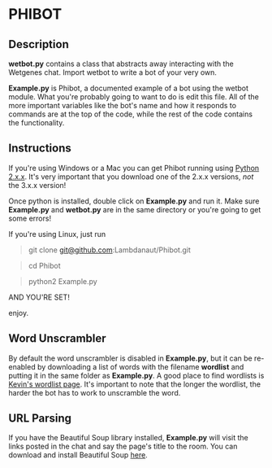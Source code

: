 PHIBOT                                                                                                 
======


Description
-----------

**wetbot.py** contains a class that abstracts away interacting with the Wetgenes chat. Import wetbot to write a bot of your very own. 

**Example.py** is Phibot, a documented example of a bot using the wetbot module. What you're probably going to want to do is edit this file. All of the more important variables like the bot's name and how it responds to commands are at the top of the code, while the rest of the code contains the functionality. 


Instructions
------------

If you're using Windows or a Mac you can get Phibot running using [Python 2.x.x](http://python.org/download/). It's very important that you download one of the 2.x.x versions, *not* the 3.x.x version! 

Once python is installed, double click on **Example.py** and run it. Make sure **Example.py** and **wetbot.py** are in the same directory or you're going to get some errors! 


If you're using Linux, just run 
 > git clone git@github.com:Lambdanaut/Phibot.git

 > cd Phibot

 > python2 Example.py

AND YOU'RE SET!

enjoy. 


Word Unscrambler
----------------

By default the word unscrambler is disabled in **Example.py**, but it can be re-enabled by downloading a list of words with the filename **wordlist** and putting it in the same folder as **Example.py**. A good place to find wordlists is [Kevin's wordlist page](http://wordlist.sourceforge.net/). It's important to note that the longer the wordlist, the harder the bot has to work to unscramble the word. 


URL Parsing
-----------

If you have the Beautiful Soup library installed, **Example.py** will visit the links posted in the chat and say the page's title to the room. You can download and install Beautiful Soup [here](http://www.crummy.com/software/BeautifulSoup/).
